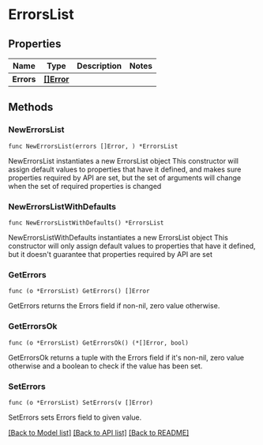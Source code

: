 # ErrorsList

## Properties

Name | Type | Description | Notes
------------ | ------------- | ------------- | -------------
**Errors** | [**[]Error**](Error.md) |  | 

## Methods

### NewErrorsList

`func NewErrorsList(errors []Error, ) *ErrorsList`

NewErrorsList instantiates a new ErrorsList object
This constructor will assign default values to properties that have it defined,
and makes sure properties required by API are set, but the set of arguments
will change when the set of required properties is changed

### NewErrorsListWithDefaults

`func NewErrorsListWithDefaults() *ErrorsList`

NewErrorsListWithDefaults instantiates a new ErrorsList object
This constructor will only assign default values to properties that have it defined,
but it doesn't guarantee that properties required by API are set

### GetErrors

`func (o *ErrorsList) GetErrors() []Error`

GetErrors returns the Errors field if non-nil, zero value otherwise.

### GetErrorsOk

`func (o *ErrorsList) GetErrorsOk() (*[]Error, bool)`

GetErrorsOk returns a tuple with the Errors field if it's non-nil, zero value otherwise
and a boolean to check if the value has been set.

### SetErrors

`func (o *ErrorsList) SetErrors(v []Error)`

SetErrors sets Errors field to given value.



[[Back to Model list]](../README.md#documentation-for-models) [[Back to API list]](../README.md#documentation-for-api-endpoints) [[Back to README]](../README.md)


